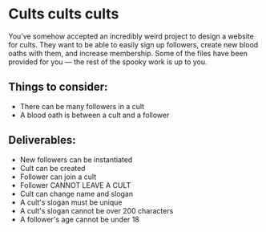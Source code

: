 # Cults cults cults

You’ve somehow accepted an incredibly weird project to design a website for cults. They want to be able to easily sign up followers, create new blood oaths with them, and increase membership. Some of the files have been provided for you — the rest of the spooky work is up to you.

## Things to consider:
- There can be many followers in a cult
- A blood oath is between a cult and a follower

## Deliverables:
* New followers can be instantiated
* Cult can be created
* Follower can join a cult
* Follower CANNOT LEAVE A CULT
* Cult can change name and slogan
* A cult's slogan must be unique
* A cult's slogan cannot be over 200 characters
* A follower's age cannot be under 18 

